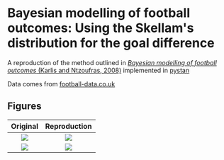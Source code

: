 # Bayesian modelling of football outcomes: Using the Skellam's distribution for the goal difference

A reproduction of the method outlined in [*Bayesian modelling of football outcomes* (Karlis and Ntzoufras, 2008)](https://www.researchgate.net/publication/228621612_Bayesian_modelling_of_football_outcomes_Using_the_Skellam%27s_distribution_for_the_goal_difference) implemented in [pystan](http://pystan.readthedocs.io)

Data comes from [football-data.co.uk](football-data.co.uk)

## Figures

Original                   |  Reproduction
:-------------------------:|:-------------------------:
![](https://github.com/Torvaney/karlis-ntzoufras-reproduction/blob/master/figures/original-offense.png)  |  ![](https://github.com/Torvaney/karlis-ntzoufras-reproduction/blob/master/figures/offense.png)
![](https://github.com/Torvaney/karlis-ntzoufras-reproduction/blob/master/figures/original-defence.png)  |  ![](https://github.com/Torvaney/karlis-ntzoufras-reproduction/blob/master/figures/defense.png)
